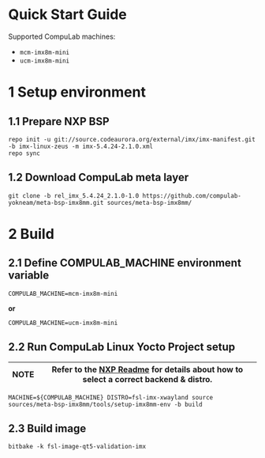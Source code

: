 # Quick Start Guide

Supported CompuLab machines:
* `mcm-imx8m-mini`
* `ucm-imx8m-mini`

# 1 Setup environment
## 1.1 Prepare NXP BSP
```
repo init -u git://source.codeaurora.org/external/imx/imx-manifest.git -b imx-linux-zeus -m imx-5.4.24-2.1.0.xml
repo sync
```
## 1.2 Download CompuLab meta layer
```
git clone -b rel_imx_5.4.24_2.1.0-1.0 https://github.com/compulab-yokneam/meta-bsp-imx8mm.git sources/meta-bsp-imx8mm/
```

# 2 Build
## 2.1 Define COMPULAB_MACHINE environment variable
```
COMPULAB_MACHINE=mcm-imx8m-mini
```
**or**
```
COMPULAB_MACHINE=ucm-imx8m-mini
```
## 2.2 Run CompuLab Linux Yocto Project setup
|NOTE|Refer to the [NXP Readme](https://source.codeaurora.org/external/imx/meta-imx/tree/README?h=zeus-5.4.24-2.1.0) for details about how to select a correct backend & distro.|
|---|---|
```
MACHINE=${COMPULAB_MACHINE} DISTRO=fsl-imx-xwayland source sources/meta-bsp-imx8mm/tools/setup-imx8mm-env -b build
```
## 2.3 Build image
```
bitbake -k fsl-image-qt5-validation-imx
```

